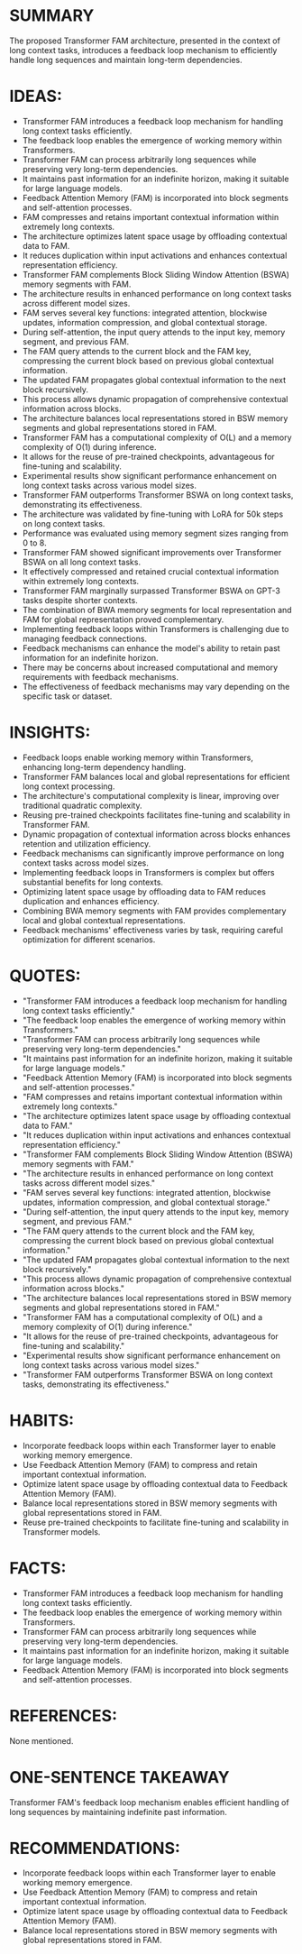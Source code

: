 # SUMMARY
The proposed Transformer FAM architecture, presented in the context of long context tasks, introduces a feedback loop mechanism to efficiently handle long sequences and maintain long-term dependencies.

# IDEAS:
- Transformer FAM introduces a feedback loop mechanism for handling long context tasks efficiently.
- The feedback loop enables the emergence of working memory within Transformers.
- Transformer FAM can process arbitrarily long sequences while preserving very long-term dependencies.
- It maintains past information for an indefinite horizon, making it suitable for large language models.
- Feedback Attention Memory (FAM) is incorporated into block segments and self-attention processes.
- FAM compresses and retains important contextual information within extremely long contexts.
- The architecture optimizes latent space usage by offloading contextual data to FAM.
- It reduces duplication within input activations and enhances contextual representation efficiency.
- Transformer FAM complements Block Sliding Window Attention (BSWA) memory segments with FAM.
- The architecture results in enhanced performance on long context tasks across different model sizes.
- FAM serves several key functions: integrated attention, blockwise updates, information compression, and global contextual storage.
- During self-attention, the input query attends to the input key, memory segment, and previous FAM.
- The FAM query attends to the current block and the FAM key, compressing the current block based on previous global contextual information.
- The updated FAM propagates global contextual information to the next block recursively.
- This process allows dynamic propagation of comprehensive contextual information across blocks.
- The architecture balances local representations stored in BSW memory segments and global representations stored in FAM.
- Transformer FAM has a computational complexity of O(L) and a memory complexity of O(1) during inference.
- It allows for the reuse of pre-trained checkpoints, advantageous for fine-tuning and scalability.
- Experimental results show significant performance enhancement on long context tasks across various model sizes.
- Transformer FAM outperforms Transformer BSWA on long context tasks, demonstrating its effectiveness.
- The architecture was validated by fine-tuning with LoRA for 50k steps on long context tasks.
- Performance was evaluated using memory segment sizes ranging from 0 to 8.
- Transformer FAM showed significant improvements over Transformer BSWA on all long context tasks.
- It effectively compressed and retained crucial contextual information within extremely long contexts.
- Transformer FAM marginally surpassed Transformer BSWA on GPT-3 tasks despite shorter contexts.
- The combination of BWA memory segments for local representation and FAM for global representation proved complementary.
- Implementing feedback loops within Transformers is challenging due to managing feedback connections.
- Feedback mechanisms can enhance the model's ability to retain past information for an indefinite horizon.
- There may be concerns about increased computational and memory requirements with feedback mechanisms.
- The effectiveness of feedback mechanisms may vary depending on the specific task or dataset.

# INSIGHTS:
- Feedback loops enable working memory within Transformers, enhancing long-term dependency handling.
- Transformer FAM balances local and global representations for efficient long context processing.
- The architecture's computational complexity is linear, improving over traditional quadratic complexity.
- Reusing pre-trained checkpoints facilitates fine-tuning and scalability in Transformer FAM.
- Dynamic propagation of contextual information across blocks enhances retention and utilization efficiency.
- Feedback mechanisms can significantly improve performance on long context tasks across model sizes.
- Implementing feedback loops in Transformers is complex but offers substantial benefits for long contexts.
- Optimizing latent space usage by offloading data to FAM reduces duplication and enhances efficiency.
- Combining BWA memory segments with FAM provides complementary local and global contextual representations.
- Feedback mechanisms' effectiveness varies by task, requiring careful optimization for different scenarios.

# QUOTES:
- "Transformer FAM introduces a feedback loop mechanism for handling long context tasks efficiently."
- "The feedback loop enables the emergence of working memory within Transformers."
- "Transformer FAM can process arbitrarily long sequences while preserving very long-term dependencies."
- "It maintains past information for an indefinite horizon, making it suitable for large language models."
- "Feedback Attention Memory (FAM) is incorporated into block segments and self-attention processes."
- "FAM compresses and retains important contextual information within extremely long contexts."
- "The architecture optimizes latent space usage by offloading contextual data to FAM."
- "It reduces duplication within input activations and enhances contextual representation efficiency."
- "Transformer FAM complements Block Sliding Window Attention (BSWA) memory segments with FAM."
- "The architecture results in enhanced performance on long context tasks across different model sizes."
- "FAM serves several key functions: integrated attention, blockwise updates, information compression, and global contextual storage."
- "During self-attention, the input query attends to the input key, memory segment, and previous FAM."
- "The FAM query attends to the current block and the FAM key, compressing the current block based on previous global contextual information."
- "The updated FAM propagates global contextual information to the next block recursively."
- "This process allows dynamic propagation of comprehensive contextual information across blocks."
- "The architecture balances local representations stored in BSW memory segments and global representations stored in FAM."
- "Transformer FAM has a computational complexity of O(L) and a memory complexity of O(1) during inference."
- "It allows for the reuse of pre-trained checkpoints, advantageous for fine-tuning and scalability."
- "Experimental results show significant performance enhancement on long context tasks across various model sizes."
- "Transformer FAM outperforms Transformer BSWA on long context tasks, demonstrating its effectiveness."

# HABITS:
- Incorporate feedback loops within each Transformer layer to enable working memory emergence.
- Use Feedback Attention Memory (FAM) to compress and retain important contextual information.
- Optimize latent space usage by offloading contextual data to Feedback Attention Memory (FAM).
- Balance local representations stored in BSW memory segments with global representations stored in FAM.
- Reuse pre-trained checkpoints to facilitate fine-tuning and scalability in Transformer models.

# FACTS:
- Transformer FAM introduces a feedback loop mechanism for handling long context tasks efficiently.
- The feedback loop enables the emergence of working memory within Transformers.
- Transformer FAM can process arbitrarily long sequences while preserving very long-term dependencies.
- It maintains past information for an indefinite horizon, making it suitable for large language models.
- Feedback Attention Memory (FAM) is incorporated into block segments and self-attention processes.

# REFERENCES:
None mentioned.

# ONE-SENTENCE TAKEAWAY
Transformer FAM's feedback loop mechanism enables efficient handling of long sequences by maintaining indefinite past information.

# RECOMMENDATIONS:
- Incorporate feedback loops within each Transformer layer to enable working memory emergence.
- Use Feedback Attention Memory (FAM) to compress and retain important contextual information.
- Optimize latent space usage by offloading contextual data to Feedback Attention Memory (FAM).
- Balance local representations stored in BSW memory segments with global representations stored in FAM.